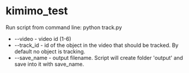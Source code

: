# kimimo_test

Run script from command line:
python track.py 

+ --video - video id (1-6)
+ --track_id - id of the object in the video that should be tracked. By default no object is tracking.
+ --save_name - output filename. Script will create folder 'output' and save into it with save_name.
